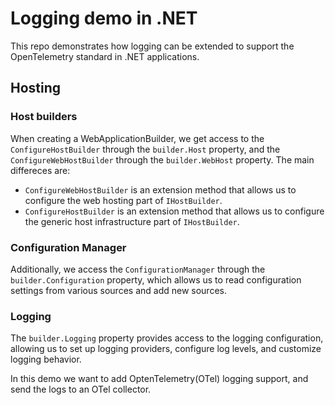# Logging demo in .NET

This repo demonstrates how logging can be extended to support the OpenTelemetry
standard in .NET applications.

## Hosting

### Host builders

When creating a WebApplicationBuilder, we get access to the
`ConfigureHostBuilder` through the `builder.Host` property, and the
`ConfigureWebHostBuilder` through the `builder.WebHost` property. The main
differeces are:

- `ConfigureWebHostBuilder` is an extension method that allows us to configure
  the web hosting part of `IHostBuilder`.
- `ConfigureHostBuilder` is an extension method that allows us to configure the
  generic host infrastructure part of `IHostBuilder`.

### Configuration Manager

Additionally, we access the `ConfigurationManager` through the
`builder.Configuration` property, which allows us to read configuration
settings from various sources and add new sources.

### Logging

The `builder.Logging` property provides access to the logging configuration,
allowing us to set up logging providers, configure log levels, and customize
logging behavior.

In this demo we want to add OptenTelemetry(OTel) logging support, and send the
logs to an OTel collector.
